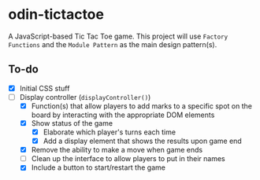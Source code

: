 # odin-tictactoe

A JavaScript-based Tic Tac Toe game. This project will use `Factory Functions` and the `Module Pattern` as the main design pattern(s).

## To-do

- [x] Initial CSS stuff
- [ ] Display controller (`displayController()`)
  - [x] Function(s) that allow players to add marks to a specific spot on the board by interacting with the appropriate DOM elements
  - [x] Show status of the game
    - [x] Elaborate which player's turns each time
    - [x] Add a display element that shows the results upon game end
  - [x] Remove the ability to make a move when game ends
  - [ ] Clean up the interface to allow players to put in their names
  - [x] Include a button to start/restart the game
